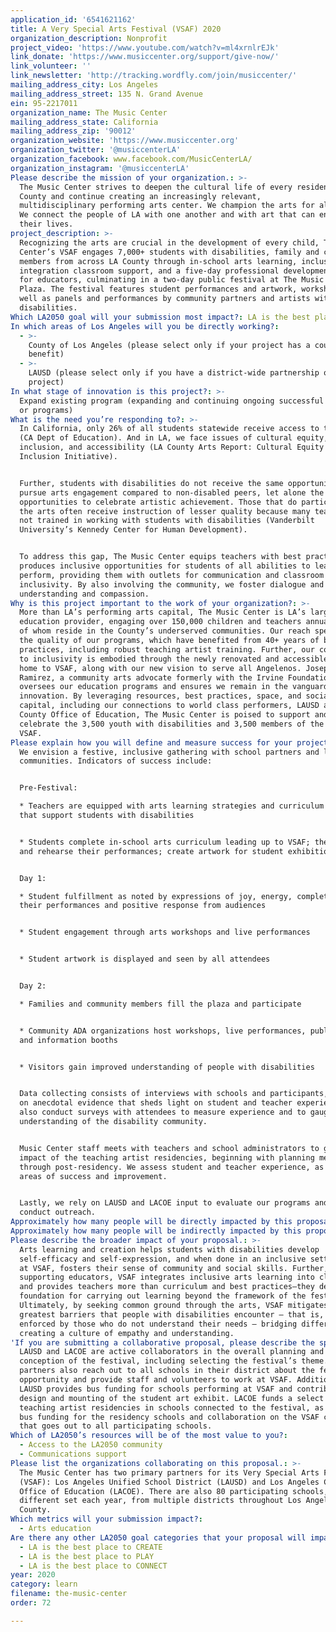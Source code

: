 ```yaml
---
application_id: '6541621162'
title: A Very Special Arts Festival (VSAF) 2020
organization_description: Nonprofit
project_video: 'https://www.youtube.com/watch?v=ml4xrnlrEJk'
link_donate: 'https://www.musiccenter.org/support/give-now/'
link_volunteer: ''
link_newsletter: 'http://tracking.wordfly.com/join/musiccenter/'
mailing_address_city: Los Angeles
mailing_address_street: 135 N. Grand Avenue
ein: 95-2217011
organization_name: The Music Center
mailing_address_state: California
mailing_address_zip: '90012'
organization_website: 'https://www.musiccenter.org'
organization_twitter: '@musiccenterLA'
organization_facebook: www.facebook.com/MusicCenterLA/
organization_instagram: '@musiccenterLA'
Please describe the mission of your organization.: >-
  The Music Center strives to deepen the cultural life of every resident of LA
  County and continue creating an increasingly relevant,
  multidisciplinary performing arts center. We champion the arts for all people.
  We connect the people of LA with one another and with art that can enrich
  their lives.
project_description: >-
  Recognizing the arts are crucial in the development of every child, The Music
  Center’s VSAF engages 7,000+ students with disabilities, family and community
  members from across LA County through in-school arts learning, inclusive arts
  integration classroom support, and a five-day professional development series
  for educators, culminating in a two-day public festival at The Music Center
  Plaza. The festival features student performances and artwork, workshops, as
  well as panels and performances by community partners and artists with
  disabilities.
Which LA2050 goal will your submission most impact?: LA is the best place to LEARN
In which areas of Los Angeles will you be directly working?:
  - >-
    County of Los Angeles (please select only if your project has a countywide
    benefit)
  - >-
    LAUSD (please select only if you have a district-wide partnership or
    project)
In what stage of innovation is this project?: >-
  Expand existing program (expanding and continuing ongoing successful projects
  or programs)
What is the need you’re responding to?: >-
  In California, only 26% of all students statewide receive access to the arts
  (CA Dept of Education). And in LA, we face issues of cultural equity,
  inclusion, and accessibility (LA County Arts Report: Cultural Equity and
  Inclusion Initiative).  


  Further, students with disabilities do not receive the same opportunities to
  pursue arts engagement compared to non-disabled peers, let alone the
  opportunities to celebrate artistic achievement. Those that do participate in
  the arts often receive instruction of lesser quality because many teachers are
  not trained in working with students with disabilities (Vanderbilt
  University’s Kennedy Center for Human Development). 


  To address this gap, The Music Center equips teachers with best practices and
  produces inclusive opportunities for students of all abilities to learn and
  perform, providing them with outlets for communication and classroom
  inclusivity. By also involving the community, we foster dialogue and promote
  understanding and compassion.
Why is this project important to the work of your organization?: >-
  More than LA’s performing arts capital, The Music Center is LA’s largest arts
  education provider, engaging over 150,000 children and teachers annually, many
  of whom reside in the County’s underserved communities. Our reach speaks to
  the quality of our programs, which have benefited from 40+ years of best
  practices, including robust teaching artist training. Further, our commitment
  to inclusivity is embodied through the newly renovated and accessible Plaza,
  home to VSAF, along with our new vision to serve all Angelenos. Josephine
  Ramirez, a community arts advocate formerly with the Irvine Foundation,
  oversees our education programs and ensures we remain in the vanguard of arts
  innovation. By leveraging resources, best practices, space, and social
  capital, including our connections to world class performers, LAUSD and LA
  County Office of Education, The Music Center is poised to support and
  celebrate the 3,500 youth with disabilities and 3,500 members of the public at
  VSAF.
Please explain how you will define and measure success for your project.: >-
  We envision a festive, inclusive gathering with school partners and local
  communities. Indicators of success include:  


  Pre-Festival:

  * Teachers are equipped with arts learning strategies and curriculum packets
  that support students with disabilities 


  * Students complete in-school arts curriculum leading up to VSAF; they learn
  and rehearse their performances; create artwork for student exhibition 


  Day 1:

  * Student fulfillment as noted by expressions of joy, energy, completion of
  their performances and positive response from audiences 


  * Student engagement through arts workshops and live performances 


  * Student artwork is displayed and seen by all attendees 


  Day 2:

  * Families and community members fill the plaza and participate  


  * Community ADA organizations host workshops, live performances, public panels
  and information booths 


  * Visitors gain improved understanding of people with disabilities 


  Data collecting consists of interviews with schools and participants, focusing
  on anecdotal evidence that sheds light on student and teacher experience. We
  also conduct surveys with attendees to measure experience and to gauge their
  understanding of the disability community. 


  Music Center staff meets with teachers and school administrators to gauge
  impact of the teaching artist residencies, beginning with planning meetings
  through post-residency. We assess student and teacher experience, as well as
  areas of success and improvement.  


  Lastly, we rely on LAUSD and LACOE input to evaluate our programs and to
  conduct outreach.
Approximately how many people will be directly impacted by this proposal?: '3500'
Approximately how many people will be indirectly impacted by this proposal?: '3500'
Please describe the broader impact of your proposal.: >-
  Arts learning and creation helps students with disabilities develop
  self-efficacy and self-expression, and when done in an inclusive setting like
  at VSAF, fosters their sense of community and social skills. Further, by
  supporting educators, VSAF integrates inclusive arts learning into classrooms
  and provides teachers more than curriculum and best practices—they develop a
  foundation for carrying out learning beyond the framework of the festival.
  Ultimately, by seeking common ground through the arts, VSAF mitigates the
  greatest barriers that people with disabilities encounter – that is, barriers
  enforced by those who do not understand their needs – bridging differences and
  creating a culture of empathy and understanding.
'If you are submitting a collaborative proposal, please describe the specific role of partner organizations in the project.': >-
  LAUSD and LACOE are active collaborators in the overall planning and
  conception of the festival, including selecting the festival’s theme. Both
  partners also reach out to all schools in their district about the festival
  opportunity and provide staff and volunteers to work at VSAF. Additionally,
  LAUSD provides bus funding for schools performing at VSAF and contributes to
  design and mounting of the student art exhibit. LACOE funds a select number of
  teaching artist residencies in schools connected to the festival, as well as
  bus funding for the residency schools and collaboration on the VSAF curriculum
  that goes out to all participating schools.
Which of LA2050’s resources will be of the most value to you?:
  - Access to the LA2050 community
  - Communications support
Please list the organizations collaborating on this proposal.: >-
  The Music Center has two primary partners for its Very Special Arts Festival
  (VSAF): Los Angeles Unified School District (LAUSD) and Los Angeles County
  Office of Education (LACOE). There are also 80 participating schools, a
  different set each year, from multiple districts throughout Los Angeles
  County.
Which metrics will your submission impact?:
  - Arts education
Are there any other LA2050 goal categories that your proposal will impact?:
  - LA is the best place to CREATE
  - LA is the best place to PLAY
  - LA is the best place to CONNECT
year: 2020
category: learn
filename: the-music-center
order: 72

---
```

